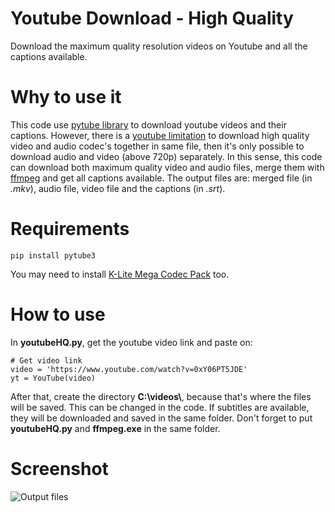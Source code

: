 # Youtube Download - High Quality
Download the maximum quality resolution videos on Youtube and all the captions available.

# Why to use it
This code use [pytube library](https://python-pytube.readthedocs.io/en/latest/) to download youtube videos and their captions. However, there is a [youtube limitation](https://github.com/nficano/pytube) to download high quality video and audio codec's together in same file, then it's only possible to download audio and video (above 720p) separately. In this sense, this code can download both maximum quality video and audio files, merge them with [ffmpeg](https://www.ffmpeg.org/documentation.html) and get all captions available. The output files are: merged file (in *.mkv*), audio file, video file and the captions (in *.srt*). 

# Requirements
```
pip install pytube3
```
You may need to install [K-Lite Mega Codec Pack](https://k-lite-mega-codec-pack.br.uptodown.com/windows) too. 

# How to use
In **youtubeHQ.py**, get the youtube video link and paste on:
```
# Get video link
video = 'https://www.youtube.com/watch?v=0xY06PT5JDE'
yt = YouTube(video)
```
After that, create the directory **C:\\videos\\**, because that's where the files will be saved. This can be changed in the code. If subtitles are available, they will be downloaded and saved in the same folder. Don't forget to put **youtubeHQ.py** and **ffmpeg.exe** in the same folder. 

# Screenshot
![Output files](https://user-images.githubusercontent.com/56649205/71645595-63040080-2cb9-11ea-85be-08f04d7e2c6b.PNG)
